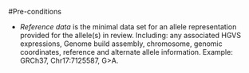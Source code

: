 #Pre-conditions

- *Reference data* is the minimal data set for an allele representation provided for the allele(s) in review.  Including: any associated HGVS expressions, Genome build assembly, chromosome, genomic coordinates, reference and alternate allele information. Example: GRCh37, Chr17:7125587, G>A.

